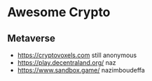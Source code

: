 # Awesome Crypto

## Metaverse 

- https://cryptovoxels.com still anonymous
- https://play.decentraland.org/ naz
- https://www.sandbox.game/ nazimboudeffa
